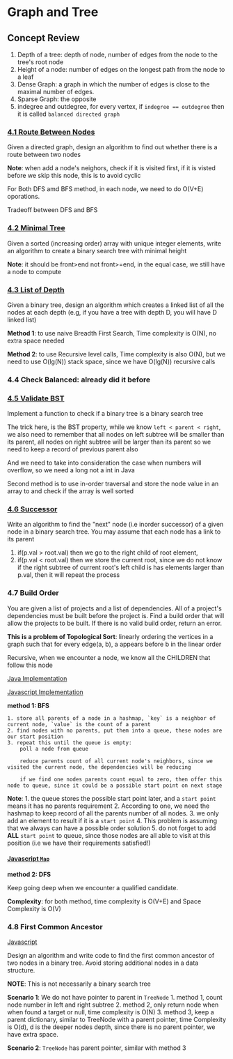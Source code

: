 # Graph and Tree

## Concept Review 

1. Depth of a tree: depth of node, number of edges from the node to the tree's root node
2. Height of a node: number of edges on the longest path from the node to a leaf 
3. Dense Graph: a graph in which the number of edges is close to the maximal number of edges. 
4. Sparse Graph: the opposite 
5. indegree and outdegree, for every vertex, if `indegree == outdegree` then it is called `balanced directed graph` 


### [4.1 Route Between Nodes](RouteBetweenNodes.java)

Given a directed graph, design an algorithm to find out whether there is a route between two nodes

**Note**: when add a node's neighors, check if it is visited first, if it is visted before we skip this node, this is to avoid cyclic 

For Both DFS amd BFS method, in each node, we need to do O(V+E) oporations. 

Tradeoff between DFS and BFS

### [4.2 Minimal Tree](minimaltree.java)
Given a sorted (increasing order) array with unique integer elements, write an algorithm to create a binary search tree with minimal height

**Note**: it should be front>end not front>=end, in the equal case, we still have a node to compute 


### [4.3 List of Depth](ListOfDepth.java)

Given a binary tree, design an algorithm which creates a linked list of all the nodes at each depth (e.g, if you have a tree with depth D, you will have D linked list)

**Method 1**: to use naive Breadth First Search, Time complexity is O(N), no extra space needed

**Method 2**: to use Recursive level calls, Time complexity is also O(N), but we need to use O(lg(N)) stack space, since we have O(lg(N)) recursive calls 

### 4.4 Check Balanced: already did it before

### [4.5 Validate BST](ValidBST.java)

Implement a function to check if a binary tree is a binary search tree 

The trick here, is the BST property, while we know `left < parent < right`, we also need to remember that all nodes on left subtree will be smaller than its parent, all nodes on right subtree will be larger than its parent so we need to keep a record of previous parent also 

And we need to take into consideration the case when numbers will overflow, so we need a long not a int in Java 

Second method is to use in-order traversal and store the node value in an array to and check if the array is well sorted 

### [4.6 Successor](inordersuccessorinBST.java)

Write an algorithm to find the "next" node (i.e inorder successor) of a given node in a binary search tree. You may assume that each node has a link to its parent 

1. if(p.val > root.val) then we go to the right child of root element,
2. if(p.val < root.val) then we store the current root, since we do not know if the right subtree of current root's left child is has elements larger than p.val, then it will repeat the process 

### 4.7 Build Order

You are given a list of projects and a list of dependencies. All of a project's dependencies must be built before the project is. Find a build order that will allow the projects to be built. If there is no valid build order, return an error. 

**This is a problem of Topological Sort**: linearly ordering the vertices in a graph such that for every edge(a, b), a appears before b in the linear order

Recursive, when we encounter a node, we know all the CHILDREN that follow this node 

[Java Implementation](BuildOrder.java)

[Javascript Implementation](buildorder.js)

**method 1: BFS**

```
1. store all parents of a node in a hashmap, `key` is a neighbor of current node, `value` is the count of a parent  
2. find nodes with no parents, put them into a queue, these nodes are our start position 
3. repeat this until the queue is empty: 
	poll a node from queue
	
	reduce parents count of all current node's neighbors, since we visited the current node, the dependencies will be reducing 

	if we find one nodes parents count equal to zero, then offer this node to queue, since it could be a possible start point on next stage 

```

**Note**:
	1. the queue stores the possible start point later, and a `start point` means it has no parents requirement 
	2. According to one, we need the hashmap to keep record of all the parents number of all nodes. 
	3. we only add an element to result if it is a `start point`
	4. This problem is assuming that we always can have a possible order solution 
	5. do not forget to add **ALL** `start point` to queue, since those nodes are all able to visit at this position (i.e we have their requirements satisfied!)

#### [Javascript `Map`](https://developer.mozilla.org/en-US/docs/Web/JavaScript/Reference/Global_Objects/Map)


**method 2: DFS**

Keep going deep when we encounter a qualified candidate. 

**Complexity**: for both method, time complexity is O(V+E) and Space Complexity is O(V) 


### 4.8 First Common Ancestor

[Javascript](lowestcommonancestorofbinarytree.js)

Design an algorithm and write code to find the first common ancestor of two nodes in a binary tree. Avoid storing additional nodes in a data structure. 

**NOTE**: This is not necessarily a binary search tree

**Scenario 1**: We do not have pointer to parent in `TreeNode` 
    1. method 1, count node number in left and right subtree 
    2. method 2, only return node when when found a target or null, time complexity is O(N)
    3. method 3, keep a parent dictionary, similar to TreeNode with a parent pointer, time Complexity is O(d), d is the deeper nodes depth, since there is no parent pointer, we have extra space. 

**Scenario 2**: `TreeNode` has parent pointer, similar with method 3 















